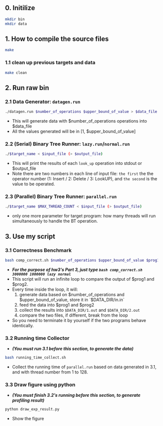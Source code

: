 ## 0. Initilize
```bash
mkdir bin
mkdir data
```

## 1. How to compile the source files
```bash
make
```

### 1.1 clean up previous targets and data
```bash
make clean
```

## 2. Run raw bin
### 2.1 Data Generator: `datagen.run`
```bash
./datagen.run $number_of_operations $upper_bound_of_value > $data_file
```
- This will generate data with $number_of_operations operations into $data_file
- All the values generated will be in [1, $upper_bound_of_value]

### 2.2 (Serial) Binary Tree Runner: `lazy.run`/`normal.run`
```bash
./$target_name < $input_file (> $output_file)
```
- This will print the results of each `look_up` operation into stdout or $output_file
- Note there are two numbers in each line of input file: `the first` the the operator number (1: Insert / 2: Delete / 3: LookUP), and `the second` is the value to be operated.

### 2.3 (Parallel) Binary Tree Runner: `parallel.run`
```bash
./$target_name $MAX_THREAD_COUNT < $input_file (> $output_file)
```
- only one more parameter for target program: how many threads will run simultaneously to handle the BT operation.

## 3. Use my script
### 3.1 Correctness Benchmark
```bash
bash comp_correct.sh $number_of_operations $upper_bound_of_value $prog1 $prog2
```
- ___For the purpose of hw3's Part 3, just type `bash comp_correct.sh 3000000 1000000 lazy normal`___
- This script will run an infinite loop to compare the output of $prog1 and $prog2.
- Every time inside the loop, it will:
    1. generate data based on  $number_of_operations and $upper_bound_of_value, store it in `$DATA_DIR/in.in`
    2. feed the data into $prog1 and $prog2
    3. collect the results into `$DATA_DIR/1.out` and `$DATA_DIR/2.out`
    4. compare the two files, if different, break from the loop
- So you need to terminate it by yourself if the two programs behave identically.

### 3.2 Running time Collector
- ___(You must run 3.1 before this section, to generate the data)___
```bash
bash running_time_collect.sh
```

- Collect the running time of `parallel.run` based on data generated in 3.1, and with thread number from 1 to 128.

### 3.3 Draw figure using python
- ___(You must finish 3.2's running before this section, to generate profiling result)___
```bash
python draw_exp_result.py
```
- Show the figure